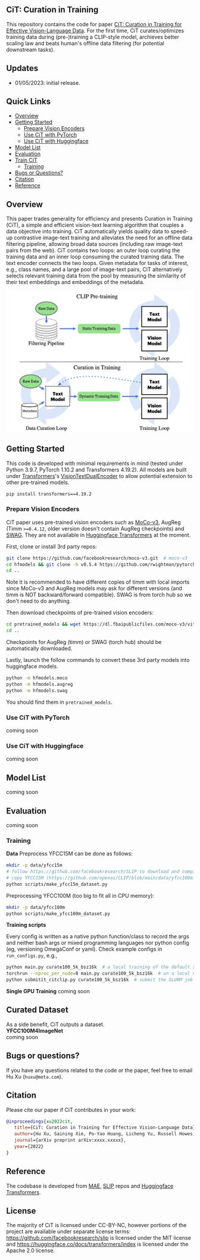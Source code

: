 ## CiT: Curation in Training

This repository contains the code for paper [CiT: Curation in Training for Effective Vision-Language Data](https://arxiv.org/abs/xxxx.xxxxx). For the first time, CiT curates/optimizes training data during (pre-)training a CLIP-style model, archieves better scaling law and beats human's offline data filtering (for potential downstream tasks).


## Updates
* 01/05/2023: initial release.


## Quick Links

  - [Overview](#overview)
  - [Getting Started](#getting-started)
    - [Prepare Vision Encoders](#prepare-vision-encoders)
    - [Use CiT with PyTorch](#use-cit-with-pytorch)
    - [Use CiT with Huggingface](#use-cit-with-huggingface)
  - [Model List](#model-list)
  - [Evaluation](#evaluation)
  - [Train CiT](#train-cit)
    - [Training](#training)
  - [Bugs or Questions?](#bugs-or-questions)
  - [Citation](#citation)
  - [Reference](#reference)

## Overview

This paper trades generality for efficiency and presents Curation in Training (CiT), a simple and efficient vision-text learning algorithm that couples a data objective into training. CiT automatically yields quality data to speed-up contrastive image-text training and alleviates the need for an offline data filtering pipeline, allowing broad data sources (including raw image-text pairs from the web). CiT contains two loops: an outer loop curating the training data and an inner loop consuming the curated training data. The text encoder connects the two loops. Given metadata for tasks of interest, e.g., class names, and a large pool of image-text pairs, CiT alternatively selects relevant training data from the pool by measuring the similarity of their text embeddings and embeddings of the metadata.

![](fig/teaser.jpg)

## Getting Started

This code is developed with minimal requirements in mind (tested under Python 3.9.7, PyTorch 1.10.2 and Transformers 4.19.2). All models are built under [Transformers](https://github.com/huggingface/transformers)'s [VisionTextDualEncoder](https://huggingface.co/docs/transformers/model_doc/vision-text-dual-encoder) to allow potential extension to other pre-trained models.

```bash 
pip install transformers==4.19.2
```

### Prepare Vision Encoders
CiT paper uses pre-trained vision encoders such as [MoCo-v3](https://github.com/facebookresearch/moco-v3), AugReg (Timm `>=0.4.12`, older version doesn't contain AugReg checkpoints) and [SWAG](https://github.com/facebookresearch/SWAG). They are not available in [Huggingface Transformers](https://github.com/huggingface/transformers) at the moment. 

First, clone or install 3rd party repos:
```bash 
git clone https://github.com/facebookresearch/moco-v3.git  # moco-v3
cd hfmodels && git clone -b v0.5.4 https://github.com/rwightman/pytorch-image-models.git  # AugReg from timm as a local copy.
cd ..
```
Note it is recommended to have different copies of timm with local imports since MoCo-v3 and AugReg models may ask for different versions (and timm is NOT backward/forward compatible). SWAG is from torch hub so we don't need to do anything.

Then download checkpoints of pre-trained vision encoders:
```bash 
cd pretrained_models && wget https://dl.fbaipublicfiles.com/moco-v3/vit-b-300ep/vit-b-300ep.pth.tar  # moco-v3
cd ..
```
Checkpoints for AugReg (timm) or SWAG (torch hub) should be automatically downloaded.

Lastly, launch the follow commands to convert these 3rd party models into huggingface models.

```bash 
python -m hfmodels.moco
python -m hfmodels.augreg
python -m hfmodels.swag
```
You should find them in `pretrained_models`.


### Use CiT with PyTorch
coming soon

### Use CiT with Huggingface
coming soon

## Model List
coming soon

## Evaluation
coming soon

### Training

**Data**
Preprocess YFCC15M can be done as follows:
```bash 
mkdir -p data/yfcc15m
# follow https://github.com/facebookresearch/SLIP to download and compile a list of downloaded images to data/yfcc15m/flickr_unique_ids.npy
# copy YFCC15M (https://github.com/openai/CLIP/blob/main/data/yfcc100m.md) to `data/yfcc15m/yfcc100m_subset_data.tsv`
python scripts/make_yfcc15m_dataset.py
```

Preprocessing YFCC100M (too big to fit all in CPU memory):
```bash 
mkdir -p data/yfcc100m
python scripts/make_yfcc100m_dataset.py
```

**Training scripts**

Every config is written as a native python function/class to record the args and neither bash args or mixed programming languages nor python config (eg, versioning OmegaConf or yaml).
Check example configs in `run_configs.py`, e.g., 

```bash 
python main.py curate100_5k_bsz16k  # a local training of the default setup in the paper on YFCC15M on a single GPU.
torchrun --nproc_per_node=8 main.py curate100_5k_bsz16k  # on a local node with 8 GPUs.
python submitit_citclip.py curate100_5k_bsz16k  # submit the SLURM job with 16 GPUs (nodes=2 and ngpus=8). `conda install -c conda-forge submitit` or `pip install submitit`
```

**Single GPU Training**
coming soon

## Curated Dataset
As a side benefit, CiT outputs a dataset.  
**YFCC100M4ImageNet**  
coming soon

## Bugs or questions?

If you have any questions related to the code or the paper, feel free to email Hu Xu (`huxu@meta.com`).

## Citation

Please cite our paper if CiT contributes in your work:

```bibtex 
@inproceedings{xu2022cit,
   title={CiT: Curation in Training for Effective Vision-Language Data},
   author={Hu Xu, Saining Xie, Po-Yao Huang, Licheng Yu, Russell Howes, Gargi Ghosh, Luke Zettlemoyer and Christoph Feichtenhofer},
   journal={arXiv preprint arXiv:xxxx.xxxxx},
   year={2022}
}
```

## Reference

The codebase is developed from [MAE](https://github.com/facebookresearch/mae), [SLIP](https://github.com/facebookresearch/SLIP) repos and [Huggingface Transformers](https://github.com/huggingface/transformers).


## License

The majority of CiT is licensed under CC-BY-NC, however portions of the project are available under separate license terms: https://github.com/facebookresearch/slip is licensed under the MIT license and https://huggingface.co/docs/transformers/index is licensed under the Apache 2.0 license.
